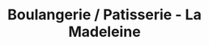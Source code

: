 ---
title: "Boulangerie / Patisserie - La Madeleine"
url: /laigle/boulangerie-patisserie-la-madeleine/
shop: boulangerie
---